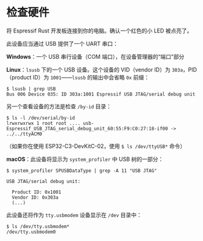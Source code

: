 # 检查硬件

将 Espressif Rust 开发板连接到你的电脑。确认一个红色的小 LED 被点亮了。

此设备应当通过 USB 提供了一个 UART 串口：

**Windows**：一个 USB 串行设备（COM 端口），在设备管理器的“端口”部分

**Linux**：`lsusb` 下的一个 USB 设备。这个设备的 VID（vendor ID）为 `303a`，PID（product ID）为 `1001`——`lsusb` 的输出中会省略 `0x` 前缀：

``` console
$ lsusb | grep USB
Bus 006 Device 035: ID 303a:1001 Espressif USB JTAG/serial debug unit
```

另一个查看设备的方法是检查 `/by-id` 目录：

``` console
$ ls -l /dev/serial/by-id
lrwxrwxrwx 1 root root .... usb-Espressif_USB_JTAG_serial_debug_unit_60:55:F9:C0:27:18-if00 -> ../../ttyACM0
```

（如果你在使用 ESP32-C3-DevKitC-02，使用 `$ ls /dev/ttyUSB*` 命令）

**macOS**：此设备将显示为 `system_profiler` 中 USB 树的一部分：

```console
$ system_profiler SPUSBDataType | grep -A 11 "USB JTAG"

USB JTAG/serial debug unit:

  Product ID: 0x1001
  Vendor ID: 0x303a
  (...)
```

此设备还将作为 `tty.usbmodem` 设备显示在 `/dev` 目录中：

``` console
$ ls /dev/tty.usbmodem*
/dev/tty.usbmodem0
```

